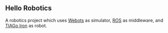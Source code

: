 ## Hello Robotics

A robotics project which uses [Webots](https://cyberbotics.com/doc/guide/index) as simulator, [ROS](http://wiki.ros.org/) as middleware, and [TIAGo Iron](https://cyberbotics.com/doc/guide/tiago-iron) as robot.
